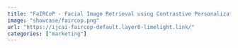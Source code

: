 ```yaml
---
title: "FaIRCoP - Facial Image Retrieval using Contrastive Personalization"
image: "showcase/faircop.png"
url: "https://ijcai-faircop-default.layer0-limelight.link/"
categories: ["marketing"]
---
```

